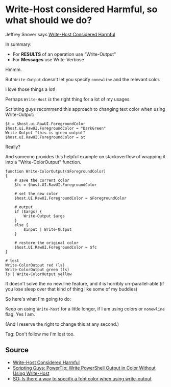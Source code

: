 ﻿# Write-Host considered Harmful, so what should we do?

Jeffrey Snover says [Write-Host Considered Harmful](http://www.jsnover.com/blog/2013/12/07/write-host-considered-harmful/)

In summary:

 * For **RESULTS** of an operation use "Write-Output"
 * For **Messages** use Write-Verbose

Hmmm.

But `Write-Output` doesn't let you specify `nonewline` and the relevant color.

I love those things a lot!

Perhaps `Write-Host` *is* the right thing for a lot of my usages.

Scripting guys recommend this approach to changing text color when using Write-Output:



    $t = $host.ui.RawUI.ForegroundColor
    $host.ui.RawUI.ForegroundColor = "DarkGreen"
    Write-Output "this is green output"
    $host.ui.RawUI.ForegroundColor = $t

Really?


And someone provides this helpful example on stackoverflow of wrapping it into a "Write-ColorOutput" function.

    function Write-ColorOutput($ForegroundColor)
    {
        # save the current color
        $fc = $host.UI.RawUI.ForegroundColor

        # set the new color
        $host.UI.RawUI.ForegroundColor = $ForegroundColor

        # output
        if ($args) {
            Write-Output $args
        }
        else {
            $input | Write-Output
        }

        # restore the original color
        $host.UI.RawUI.ForegroundColor = $fc
    }

    # test
    Write-ColorOutput red (ls)
    Write-ColorOutput green (ls)
    ls | Write-ColorOutput yellow


It doesn't solve the no new line feature, and it is horribly un-parallel-able (if you lose sleep over that kind of thing like some of my buddies)

So here's what I'm going to do:

Keep on using `Write-host` for a little longer, if I am using colors or `nonewline` flag. Yes I am.

(And I reserve the right to change this at any second.)

Tag: Don't follow me I'm lost too.

## Source

 * [Write-Host Considered Harmful](http://www.jsnover.com/blog/2013/12/07/write-host-considered-harmful/)
 * [Scripting Guys: PowerTip: Write PowerShell Output in Color Without Using Write-Host](https://blogs.technet.microsoft.com/heyscriptingguy/2012/10/11/powertip-write-powershell-output-in-color-without-using-write-host/)
 * [SO: Is there a way to specify a font color when using write-output](http://stackoverflow.com/questions/4647756/is-there-a-way-to-specify-a-font-color-when-using-write-output)